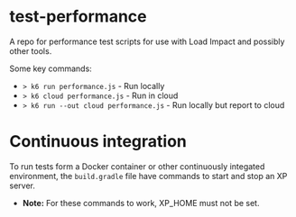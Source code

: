 # test-performance
A repo for performance test scripts for use with Load Impact and possibly other tools.

Some key commands:
 - `> k6 run performance.js` - Run locally
 - `> k6 cloud performance.js` - Run in cloud
 - `> k6 run --out cloud performance.js` - Run locally but report to cloud
 
# Continuous integration

To run tests form a Docker container or other continuously integated environment,
the `build.gradle` file have commands to start and stop an XP server.
 - **Note:** For these commands to work, XP_HOME must not be set. 
